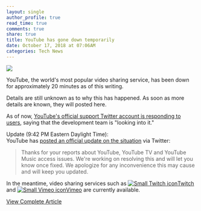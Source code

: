 ```yaml
---
layout: single
author_profile: true
read_time: true
comments: true
share: true
title: YouTube has gone down temporarily
date: October 17, 2018 at 07:06AM
categories: Tech News
---
```

<img class="align-center" src="%20http://d2.alternativeto.net/dist/icons/twitch_40366.png?width=36&amp;height=36&amp;mode=crop&amp;upscale=false">
<p><p>YouTube, the world's most popular video sharing service, has been down for approximately 20 minutes as of this writing.</p>
<p>Details are still unknown as to why this has happened. As soon as more details are known, they will posted here.</p>
<p>As of now, <a href="https://twitter.com/TeamYouTube/with_replies" rel="nofollow">YouTube's official support Twitter account is responding to users</a>, saying that the development team is &quot;looking into it.&quot;</p>
<p>Update (9:42 PM Eastern Daylight Time):<br />
YouTube has <a href="https://twitter.com/TeamYouTube/status/1052373937839980544" rel="nofollow">posted an official update on the situation</a> via Twitter:</p>
<blockquote>
<p>Thanks for your reports about YouTube, YouTube TV and YouTube Music access issues. We're working on resolving this and will let you know once fixed. We apologize for any inconvenience this may cause and will keep you updated.</p>
</blockquote>
<p>In the meantime, video sharing services such as <a href='//alternativeto.net/software/twitch/'><img alt='Small Twitch icon' class='mini-app-icon' src='//d2.alternativeto.net/dist/icons/twitch_40366.png?width=36&height=36&mode=crop&upscale=false' />Twitch</a> and <a href='//alternativeto.net/software/vimeo/'><img alt='Small Vimeo icon' class='mini-app-icon' src='//d2.alternativeto.net/dist/icons/vimeo_97584.png?width=36&height=36&mode=crop&upscale=false' />Vimeo</a> are currently available.</p>
</p>
<a class="btn btn--info" href="https://alternativeto.net/news/2018/10/youtube-has-gone-down-temporarily">View Complete Article</a>